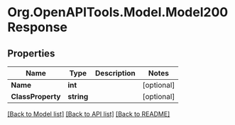 
# Org.OpenAPITools.Model.Model200Response

## Properties

Name | Type | Description | Notes
------------ | ------------- | ------------- | -------------
**Name** | **int** |  | [optional] 
**ClassProperty** | **string** |  | [optional] 

[[Back to Model list]](../README.md#documentation-for-models)
[[Back to API list]](../README.md#documentation-for-api-endpoints)
[[Back to README]](../README.md)

